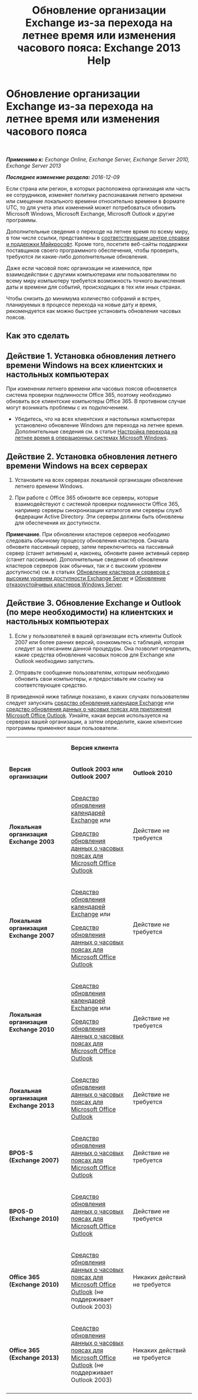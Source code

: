 ﻿---
title: 'Обновление организации Exchange из-за перехода на летнее время или изменения часового пояса: Exchange 2013 Help'
TOCTitle: Обновление организации Exchange из-за перехода на летнее время или изменения часового пояса
ms:assetid: 5b12615c-24cf-4f46-bf3c-2334dc734ef8
ms:mtpsurl: https://technet.microsoft.com/ru-ru/library/Hh530051(v=EXCHG.150)
ms:contentKeyID: 69933131
ms.date: 04/30/2018
mtps_version: v=EXCHG.150
ms.translationtype: HT
---

# Обновление организации Exchange из-за перехода на летнее время или изменения часового пояса

 

_**Применимо к:** Exchange Online, Exchange Server, Exchange Server 2010, Exchange Server 2013_

_**Последнее изменение раздела:** 2016-12-09_

Если страна или регион, в которых расположена организация или часть ее сотрудников, изменяет политику распознавания летнего времени или смещение локального времени относительно времени в формате UTC, то для учета этих изменений может потребоваться обновить Microsoft Windows, Microsoft Exchange, Microsoft Outlook и другие программы.

Дополнительные сведения о переходе на летнее время по всему миру, в том числе ссылки, представлены в [соответствующем центре справки и поддержки Майкрософт](https://go.microsoft.com/fwlink/p/?linkid=99640). Кроме того, посетите веб-сайты поддержки поставщиков своего программного обеспечения, чтобы проверить, требуются ли какие-либо дополнительные обновления.

Даже если часовой пояс организации не изменился, при взаимодействии с другими компьютерами или пользователями по всему миру компьютеру требуется возможность точного вычисления даты и времени для событий, происходящих в тех или иных странах.

Чтобы снизить до минимума количество собраний и встреч, планируемых в процессе перехода на новые дату и время, рекомендуется как можно быстрее установить обновления часовых поясов.

## Как это сделать

## Действие 1. Установка обновления летнего времени Windows на всех клиентских и настольных компьютерах

При изменении летнего времени или часовых поясов обновляется система проверки подлинности Office 365, поэтому необходимо обновить все клиентские компьютеры Office 365. В противном случае могут возникать проблемы с их подключением.

  - Убедитесь, что на всех клиентских и настольных компьютерах установлено обновление Windows для перехода на летнее время. Дополнительные сведения см. в статье [Настройка перехода на летнее время в операционных системах Microsoft Windows](http://go.microsoft.com/fwlink/p/?linkid=3052%26kbid=914387).

## Действие 2. Установка обновления летнего времени Windows на всех серверах

1.  Установите на всех серверах локальной организации обновление летнего времени Windows.

2.  При работе с Office 365 обновите все серверы, которые взаимодействуют с системой проверки подлинности Office 365, например серверы синхронизации каталогов или серверы служб федерации Active Directory. Эти серверы должны быть обновлены для обеспечения их доступности.

**Примечание**. При обновлении кластеров серверов необходимо следовать обычному процессу обновления кластеров. Сначала обновите пассивный сервер, затем переключитесь на пассивный сервер (станет активным) и, наконец, обновите ранее активный сервер (станет пассивным). Дополнительные сведения об обновлении кластеров серверов (как обычных, так и с высоким уровнем доступности) см. в статьях [Обновление кластеров и серверов с высоким уровнем доступности Exchange Server](https://technet.microsoft.com/ru-ru/library/hh530052\(v=exchg.150\)) и [Обновление отказоустойчивых кластеров Windows Server](https://support.microsoft.com/ru-ru/kb/174799).

## Действие 3. Обновление Exchange и Outlook (по мере необходимости) на клиентских и настольных компьютерах

1.  Если у пользователей в вашей организации есть клиенты Outlook 2007 или более ранних версий, ознакомьтесь с таблицей, которая следует за описанием данной процедуры. Она позволит определить, какие средства обновления часовых поясов для Exchange или Outlook необходимо запустить.

2.  Отправьте сообщение пользователям, которым необходимо обновить свои компьютеры, и предоставьте им ссылку на соответствующее средство.

В приведенной ниже таблице показано, в каких случаях пользователям следует запускать [средство обновления календаря Exchange](http://go.microsoft.com/fwlink/p/?linkid=3052%26kbid=930879) или [средство обновления данных о часовых поясах для приложения Microsoft Office Outlook](http://go.microsoft.com/fwlink/p/?linkid=3052%26kbid=931667). Узнайте, какая версия используется на серверах вашей организации, а затем определите, какие клиентские программы применяют ваши пользователи.


<table>
<colgroup>
<col style="width: 33%" />
<col style="width: 33%" />
<col style="width: 33%" />
</colgroup>
<tbody>
<tr class="odd">
<td><p></p></td>
<td><p><strong>Версия клиента</strong></p></td>
<td></td>
</tr>
<tr class="even">
<td><p><strong>Версия организации</strong></p></td>
<td><p><strong>Outlook 2003 или Outlook 2007</strong></p></td>
<td><p><strong>Outlook 2010</strong></p></td>
</tr>
<tr class="odd">
<td><p><strong>Локальная организация Exchange 2003</strong></p></td>
<td><p><a href="http://go.microsoft.com/fwlink/p/?linkid=3052%26kbid=930879">Средство обновления календарей Exchange</a> или</p>
<p><a href="http://go.microsoft.com/fwlink/p/?linkid=3052%26kbid=931667">Средство обновления данных о часовых поясах для Microsoft Office Outlook</a></p></td>
<td><p>Действие не требуется</p></td>
</tr>
<tr class="even">
<td><p><strong>Локальная организация Exchange 2007</strong></p></td>
<td><p><a href="http://go.microsoft.com/fwlink/p/?linkid=3052%26kbid=930879">Средство обновления календарей Exchange</a> или</p>
<p><a href="http://go.microsoft.com/fwlink/p/?linkid=3052%26kbid=931667">Средство обновления данных о часовых поясах для Microsoft Office Outlook</a></p></td>
<td><p>Действие не требуется</p></td>
</tr>
<tr class="odd">
<td><p><strong>Локальная организация Exchange 2010</strong></p></td>
<td><p><a href="http://go.microsoft.com/fwlink/p/?linkid=3052%26kbid=930879">Средство обновления календарей Exchange</a> или</p>
<p><a href="http://go.microsoft.com/fwlink/p/?linkid=3052%26kbid=931667">Средство обновления данных о часовых поясах для Microsoft Office Outlook</a></p></td>
<td><p>Действие не требуется</p></td>
</tr>
<tr class="even">
<td><p><strong>Локальная организация Exchange 2013</strong></p></td>
<td><p><a href="http://go.microsoft.com/fwlink/p/?linkid=3052%26kbid=931667">Средство обновления данных о часовых поясах для Microsoft Office Outlook</a></p></td>
<td><p>Действие не требуется</p></td>
</tr>
<tr class="odd">
<td><p><strong>BPOS-S (Exchange 2007)</strong></p></td>
<td><p><a href="http://go.microsoft.com/fwlink/p/?linkid=3052%26kbid=931667">Средство обновления данных о часовых поясах для Microsoft Office Outlook</a></p></td>
<td><p>Действие не требуется</p></td>
</tr>
<tr class="even">
<td><p><strong>BPOS-D (Exchange 2010)</strong></p></td>
<td><p><a href="http://go.microsoft.com/fwlink/p/?linkid=3052%26kbid=931667">Средство обновления данных о часовых поясах для Microsoft Office Outlook</a></p></td>
<td><p>Действие не требуется</p></td>
</tr>
<tr class="odd">
<td><p><strong>Office 365 (Exchange 2010)</strong></p></td>
<td><p><a href="http://go.microsoft.com/fwlink/p/?linkid=3052%26kbid=931667">Средство обновления данных о часовых поясах для Microsoft Office Outlook</a> (не поддерживает Outlook 2003)</p></td>
<td><p>Никаких действий не требуется</p></td>
</tr>
<tr class="even">
<td><p><strong>Office 365 (Exchange 2013)</strong></p></td>
<td><p><a href="http://go.microsoft.com/fwlink/p/?linkid=3052%26kbid=931667">Средство обновления данных о часовых поясах для Microsoft Office Outlook</a> (не поддерживает Outlook 2003)</p></td>
<td><p>Никаких действий не требуется</p></td>
</tr>
<tr class="odd">
<td></td>
<td></td>
<td></td>
</tr>
</tbody>
</table>

